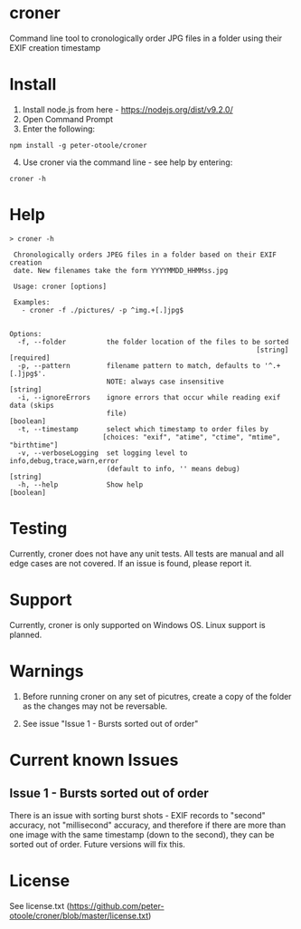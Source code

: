 


# croner
Command line tool to cronologically order JPG files in a folder using their EXIF creation timestamp

# Install 

1. Install node.js from here - https://nodejs.org/dist/v9.2.0/
2. Open Command Prompt
3. Enter the following:  

```
npm install -g peter-otoole/croner
```
4. Use croner via the command line - see help by entering: 

```
croner -h
```

# Help 

``` batch
> croner -h

 Chronologically orders JPEG files in a folder based on their EXIF creation
 date. New filenames take the form YYYYMMDD_HHMMss.jpg

 Usage: croner [options]

 Examples:
   - croner -f ./pictures/ -p ^img.+[.]jpg$


Options:
  -f, --folder          the folder location of the files to be sorted
                                                             [string] [required]
  -p, --pattern         filename pattern to match, defaults to '^.+[.]jpg$'.
                        NOTE: always case insensitive                   [string]
  -i, --ignoreErrors    ignore errors that occur while reading exif data (skips
                        file)                                          [boolean]
  -t, --timestamp       select which timestamp to order files by
                       [choices: "exif", "atime", "ctime", "mtime", "birthtime"]
  -v, --verboseLogging  set logging level to info,debug,trace,warn,error
                        (default to info, '' means debug)               [string]
  -h, --help            Show help                                      [boolean]
```

# Testing

Currently, croner does not have any unit tests. All tests are manual and all edge cases are not covered. If an issue is found, please report it. 

# Support

Currently, croner is only supported on Windows OS. Linux support is planned. 

# Warnings

1. Before running croner on any set of picutres, create a copy of the folder as the changes may not be reversable. 

2. See issue "Issue 1 - Bursts sorted out of order"

# Current known Issues

## Issue 1 - Bursts sorted out of order

There is an issue with sorting burst shots - EXIF records to "second" accuracy, not "millisecond" accuracy, and therefore if there are more than one image with the same timestamp (down to the second), they can be sorted out of order. Future versions will fix this. 

# License

See license.txt (https://github.com/peter-otoole/croner/blob/master/license.txt)